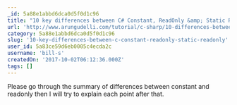 ```yaml
---
_id: 5a88e1abbd6dca0d5f0d1c96
title: "10 key differences between C# Constant, ReadOnly &amp; Static ReadOnly"
url: 'http://www.arungudelli.com/tutorial/c-sharp/10-differences-between-constant-vs-readonly-static-readonly-fields/'
category: 5a88e1abbd6dca0d5f0d1c96
slug: '10-key-differences-between-c-constant-readonly-static-readonly'
user_id: 5a83ce59d6eb0005c4ecda2c
username: 'bill-s'
createdOn: '2017-10-02T06:12:36.000Z'
tags: []
---
```


Please go through the summary of differences between constant and readonly then I will try to explain each point after that.
